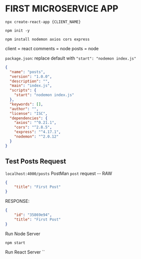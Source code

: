 # FIRST MICROSERVICE APP

`npx create-react-app {CLIENT_NAME}`

`npm init -y`

`npm install nodemon axios cors express`

client = react
comments = node
posts = node

`package.json`: replace default with `"start": "nodemon index.js"`
```json
{
  "name": "posts",
  "version": "1.0.0",
  "description": "",
  "main": "index.js",
  "scripts": {
    "start": "nodemon index.js"
  },
  "keywords": [],
  "author": "",
  "license": "ISC",
  "dependencies": {
    "axios": "^0.21.1",
    "cors": "^2.8.5",
    "express": "^4.17.1",
    "nodemon": "^2.0.12"
  }
}
```

## Test Posts Request
  `localhost:4000/posts`
PostMan `post` request -- RAW
```json
{
    "title": "First Post"
}
```
RESPONSE:
```json
{
    "id": "35869e94",
    "title": "First Post"
}
```
Run Node Server

`npm start`

Run React Server
``
